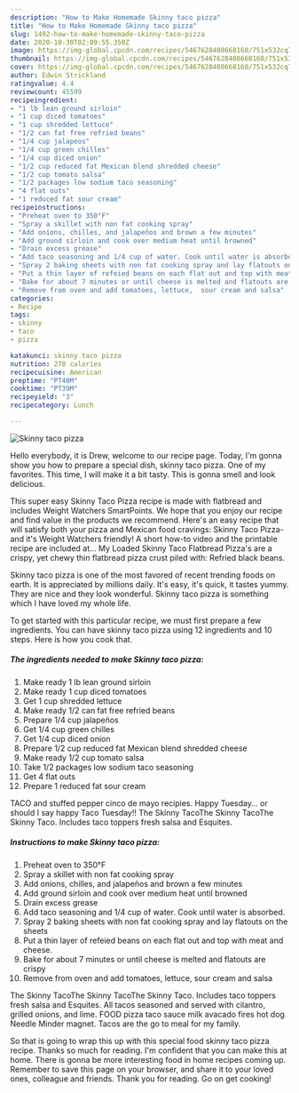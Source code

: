 ```yaml
---
description: "How to Make Homemade Skinny taco pizza"
title: "How to Make Homemade Skinny taco pizza"
slug: 1492-how-to-make-homemade-skinny-taco-pizza
date: 2020-10-30T02:09:55.350Z
image: https://img-global.cpcdn.com/recipes/5467628408668160/751x532cq70/skinny-taco-pizza-recipe-main-photo.jpg
thumbnail: https://img-global.cpcdn.com/recipes/5467628408668160/751x532cq70/skinny-taco-pizza-recipe-main-photo.jpg
cover: https://img-global.cpcdn.com/recipes/5467628408668160/751x532cq70/skinny-taco-pizza-recipe-main-photo.jpg
author: Edwin Strickland
ratingvalue: 4.4
reviewcount: 45599
recipeingredient:
- "1 lb lean ground sirloin"
- "1 cup diced tomatoes"
- "1 cup shredded lettuce"
- "1/2 can fat free refried beans"
- "1/4 cup jalapeos"
- "1/4 cup green chilles"
- "1/4 cup diced onion"
- "1/2 cup reduced fat Mexican blend shredded cheese"
- "1/2 cup tomato salsa"
- "1/2 packages low sodium taco seasoning"
- "4 flat outs"
- "1 reduced fat sour cream"
recipeinstructions:
- "Preheat oven to 350°F"
- "Spray a skillet with non fat cooking spray"
- "Add onions, chilles, and jalapeños and brown a few minutes"
- "Add ground sirloin and cook over medium heat until browned"
- "Drain excess grease"
- "Add taco seasoning and 1/4 cup of water. Cook until water is absorbed."
- "Spray 2 baking sheets with non fat cooking spray and lay flatouts on the sheets"
- "Put a thin layer of refeied beans on each flat out and top with meat and cheese."
- "Bake for about 7 minutes or until cheese is melted and flatouts are crispy"
- "Remove from oven and add tomatoes, lettuce,  sour cream and salsa"
categories:
- Recipe
tags:
- skinny
- taco
- pizza

katakunci: skinny taco pizza 
nutrition: 278 calories
recipecuisine: American
preptime: "PT40M"
cooktime: "PT39M"
recipeyield: "3"
recipecategory: Lunch

---
```



![Skinny taco pizza](https://img-global.cpcdn.com/recipes/5467628408668160/751x532cq70/skinny-taco-pizza-recipe-main-photo.jpg)

Hello everybody, it is Drew, welcome to our recipe page. Today, I'm gonna show you how to prepare a special dish, skinny taco pizza. One of my favorites. This time, I will make it a bit tasty. This is gonna smell and look delicious.

This super easy Skinny Taco Pizza recipe is made with flatbread and includes Weight Watchers SmartPoints. We hope that you enjoy our recipe and find value in the products we recommend. Here&#39;s an easy recipe that will satisfy both your pizza and Mexican food cravings: Skinny Taco Pizza- and it&#39;s Weight Watchers friendly! A short how-to video and the printable recipe are included at… My Loaded Skinny Taco Flatbread Pizza&#39;s are a crispy, yet chewy thin flatbread pizza crust piled with: Refried black beans.

Skinny taco pizza is one of the most favored of recent trending foods on earth. It is appreciated by millions daily. It's easy, it's quick, it tastes yummy. They are nice and they look wonderful. Skinny taco pizza is something which I have loved my whole life.


To get started with this particular recipe, we must first prepare a few ingredients. You can have skinny taco pizza using 12 ingredients and 10 steps. Here is how you cook that.

<!--inarticleads1-->

##### The ingredients needed to make Skinny taco pizza:

1. Make ready 1 lb lean ground sirloin
1. Make ready 1 cup diced tomatoes
1. Get 1 cup shredded lettuce
1. Make ready 1/2 can fat free refried beans
1. Prepare 1/4 cup jalapeños
1. Get 1/4 cup green chilles
1. Get 1/4 cup diced onion
1. Prepare 1/2 cup reduced fat Mexican blend shredded cheese
1. Make ready 1/2 cup tomato salsa
1. Take 1/2 packages low sodium taco seasoning
1. Get 4 flat outs
1. Prepare 1 reduced fat sour cream


TACO and stuffed pepper cinco de mayo recipies. Happy Tuesday… or should I say happy Taco Tuesday!! The Skinny TacoThe Skinny TacoThe Skinny Taco. Includes taco toppers fresh salsa and Esquites. 

<!--inarticleads2-->

##### Instructions to make Skinny taco pizza:

1. Preheat oven to 350°F
1. Spray a skillet with non fat cooking spray
1. Add onions, chilles, and jalapeños and brown a few minutes
1. Add ground sirloin and cook over medium heat until browned
1. Drain excess grease
1. Add taco seasoning and 1/4 cup of water. Cook until water is absorbed.
1. Spray 2 baking sheets with non fat cooking spray and lay flatouts on the sheets
1. Put a thin layer of refeied beans on each flat out and top with meat and cheese.
1. Bake for about 7 minutes or until cheese is melted and flatouts are crispy
1. Remove from oven and add tomatoes, lettuce,  sour cream and salsa


The Skinny TacoThe Skinny TacoThe Skinny Taco. Includes taco toppers fresh salsa and Esquites. All tacos seasoned and served with cilantro, grilled onions, and lime. FOOD pizza taco sauce milk avacado fires hot dog Needle Minder magnet. Tacos are the go to meal for my family. 

So that is going to wrap this up with this special food skinny taco pizza recipe. Thanks so much for reading. I'm confident that you can make this at home. There is gonna be more interesting food in home recipes coming up. Remember to save this page on your browser, and share it to your loved ones, colleague and friends. Thank you for reading. Go on get cooking!
